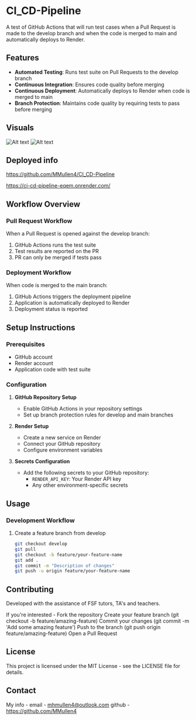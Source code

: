 # CI_CD-Pipeline
A test of GitHub Actions that will run test cases when a Pull Request is made to the develop branch and when the code is merged to main and automatically deploys to Render.

## Features
- **Automated Testing**: Runs test suite on Pull Requests to the develop branch
- **Continuous Integration**: Ensures code quality before merging
- **Continuous Deployment**: Automatically deploys to Render when code is merged to main
- **Branch Protection**: Maintains code quality by requiring tests to pass before merging

## Visuals
![Alt text](<Screenshot 2025-05-12 at 7.44.05 PM.png>)
![Alt text](<Screenshot 2025-05-12 at 7.44.20 PM.png>)

## Deployed info
https://github.com/MMullen4/CI_CD-Pipeline

https://ci-cd-pipeline-eqem.onrender.com/

## Workflow Overview

### Pull Request Workflow
When a Pull Request is opened against the develop branch:
1. GitHub Actions runs the test suite
2. Test results are reported on the PR
3. PR can only be merged if tests pass

### Deployment Workflow
When code is merged to the main branch:
1. GitHub Actions triggers the deployment pipeline
2. Application is automatically deployed to Render
3. Deployment status is reported

## Setup Instructions

### Prerequisites
- GitHub account
- Render account
- Application code with test suite

### Configuration
1. **GitHub Repository Setup**
   - Enable GitHub Actions in your repository settings
   - Set up branch protection rules for develop and main branches

2. **Render Setup**
   - Create a new service on Render
   - Connect your GitHub repository
   - Configure environment variables

3. **Secrets Configuration**
   - Add the following secrets to your GitHub repository:
     - `RENDER_API_KEY`: Your Render API key
     - Any other environment-specific secrets

## Usage

### Development Workflow
1. Create a feature branch from develop
   ```bash
   git checkout develop
   git pull
   git checkout -b feature/your-feature-name
   git add .
   git commit -m "Description of changes"
   git push -u origin feature/your-feature-name

## Contributing
   Developed with the assistance of FSF tutors, TA's and teachers.  
   
   If you're interested -
   Fork the repository
   Create your feature branch (git checkout -b feature/amazing-feature)
   Commit your changes (git commit -m 'Add some amazing feature')
   Push to the branch (git push origin feature/amazing-feature)
   Open a Pull Request

## License
  This project is licensed under the MIT License - see the LICENSE file for details.
 
## Contact
My info -
email - mhmullen4@outlook.com
github - https://github.com/MMullen4






  
